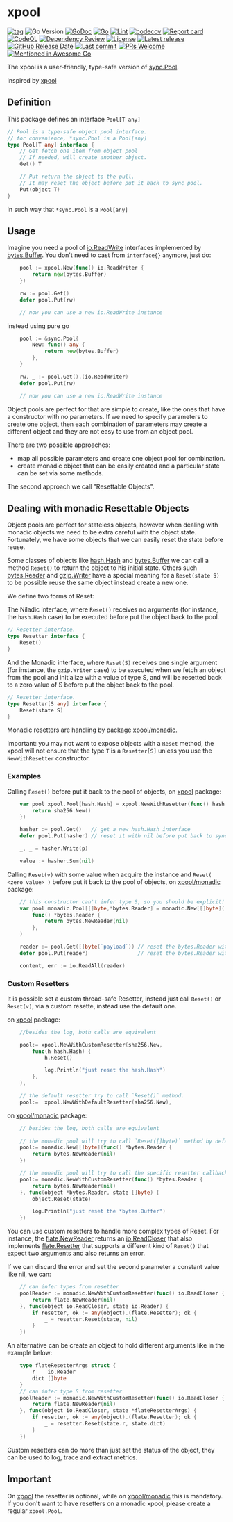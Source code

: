 # xpool

[![tag](https://img.shields.io/github/tag/peczenyj/xpool.svg)](https://github.com/peczenyj/xpool/releases)
![Go Version](https://img.shields.io/badge/Go-%3E%3D%201.18-%23007d9c)
[![GoDoc](https://pkg.go.dev/badge/github.com/peczenyj/xpool)](http://pkg.go.dev/github.com/peczenyj/xpool)
[![Go](https://github.com/peczenyj/xpool/actions/workflows/go.yml/badge.svg)](https://github.com/peczenyj/xpool/actions/workflows/go.yml)
[![Lint](https://github.com/peczenyj/xpool/actions/workflows/lint.yml/badge.svg)](https://github.com/peczenyj/xpool/actions/workflows/lint.yml)
[![codecov](https://codecov.io/gh/peczenyj/xpool/graph/badge.svg?token=9y6f3vGgpr)](https://codecov.io/gh/peczenyj/xpool)
[![Report card](https://goreportcard.com/badge/github.com/peczenyj/xpool)](https://goreportcard.com/report/github.com/peczenyj/xpool)
[![CodeQL](https://github.com/peczenyj/xpool/actions/workflows/github-code-scanning/codeql/badge.svg)](https://github.com/peczenyj/xpool/actions/workflows/github-code-scanning/codeql)
[![Dependency Review](https://github.com/peczenyj/xpool/actions/workflows/dependency-review.yml/badge.svg)](https://github.com/peczenyj/xpool/actions/workflows/dependency-review.yml)
[![License](https://img.shields.io/github/license/peczenyj/xpool)](./LICENSE)
[![Latest release](https://img.shields.io/github/release/peczenyj/xpool.svg)](https://github.com/peczenyj/xpool/releases/latest)
[![GitHub Release Date](https://img.shields.io/github/release-date/peczenyj/xpool.svg)](https://github.com/peczenyj/xpool/releases/latest)
[![Last commit](https://img.shields.io/github/last-commit/peczenyj/xpool.svg)](https://github.com/peczenyj/xpool/commit/HEAD)
[![PRs Welcome](https://img.shields.io/badge/PRs-welcome-brightgreen.svg)](https://github.com/peczenyj/xpool/blob/main/CONTRIBUTING.md#pull-request-process)
[![Mentioned in Awesome Go](https://awesome.re/mentioned-badge-flat.svg)](https://github.com/avelino/awesome-go#utilities)

The xpool is a user-friendly, type-safe version of [sync.Pool](https://pkg.go.dev/sync#Pool).

Inspired by [xpool](https://pkg.go.dev/go.unistack.org/micro/v3/util/xpool)

## Definition

This package defines an interface `Pool[T any]`

```go
// Pool is a type-safe object pool interface.
// for convenience, *sync.Pool is a Pool[any]
type Pool[T any] interface {
    // Get fetch one item from object pool
    // If needed, will create another object.
    Get() T

    // Put return the object to the pull.
    // It may reset the object before put it back to sync pool.
    Put(object T)
}
```

In such way that `*sync.Pool` is a `Pool[any]`

## Usage

Imagine you need a pool of [io.ReadWrite](https://pkg.go.dev/io#ReadWriter) interfaces implemented by [bytes.Buffer](https://pkg.go.dev/bytes#Buffer). You don't need to cast from `interface{}` `any`more, just do:

```go
    pool := xpool.New(func() io.ReadWriter {
        return new(bytes.Buffer)
    })

    rw := pool.Get()
    defer pool.Put(rw)

    // now you can use a new io.ReadWrite instance
```

instead using pure go

```go
    pool := &sync.Pool{
        New: func() any {
            return new(bytes.Buffer)
        },
    }

    rw, _ := pool.Get().(io.ReadWriter)
    defer pool.Put(rw)

    // now you can use a new io.ReadWrite instance
```

Object pools are perfect for that are simple to create, like the ones that have a constructor with no parameters. If we need to specify parameters to create one object, then each combination of parameters may create a different object and they are not easy to use from an object pool.

There are two possible approaches:

* map all possible parameters and create one object pool for combination.
* create monadic object that can be easily created and a particular state can be set via some methods.

The second approach we call "Resettable Objects".

## Dealing with monadic Resettable Objects

Object pools are perfect for stateless objects, however when dealing with monadic objects we need to be extra careful with the object state. Fortunately, we have some objects that we can easily reset the state before reuse.

Some classes of objects like [hash.Hash](https://pkg.go.dev/hash#Hash) and [bytes.Buffer](https://pkg.go.dev/bytes#Buffer) we can call a method `Reset()` to return the object to his initial state. Others such [bytes.Reader](https://pkg.go.dev/bytes#Reader) and [gzip.Writer](https://pkg.go.dev/compress/gzip#Writer) have a special meaning for a `Reset(state S)` to be possible reuse the same object instead create a new one.

We define two forms of Reset:

The Niladic interface, where `Reset()` receives no arguments (for instance, the `hash.Hash` case) to be executed before put the object back to the pool.

```go
// Resetter interface.
type Resetter interface {
    Reset()
}
```

And the Monadic interface, where `Reset(S)` receives one single argument (for instance, the `gzip.Writer` case) to be executed when we fetch an object from the pool and initialize with a value of type S, and will be resetted back to a zero value of S before put the object back to the pool.

```go
// Resetter interface.
type Resetter[S any] interface {
    Reset(state S)
}
```

Monadic resetters are handling by package [xpool/monadic](https://pkg.go.dev/github.com/peczenyj/xpool/monadic).

Important: you may not want to expose objects with a `Reset` method, the xpool will not ensure that the type `T` is a `Resetter[S]` unless you use the `NewWithResetter` constructor.

### Examples

Calling `Reset()` before put it back to the pool of objects, on [xpool](https://pkg.go.dev/github.com/peczenyj/xpool) package:

```go
    var pool xpool.Pool[hash.Hash] = xpool.NewWithResetter(func() hash.Hash {
        return sha256.New()
    })

    hasher := pool.Get()   // get a new hash.Hash interface
    defer pool.Put(hasher) // reset it with nil before put back to sync pool.

    _, _ = hasher.Write(p)

    value := hasher.Sum(nil)
```

Calling `Reset(v)` with some value when acquire the instance and `Reset( <zero value> )` before put it back to the pool of objects, on [xpool/monadic](https://pkg.go.dev/github.com/peczenyj/xpool/monadic) package:

```go
    // this constructor can't infer type S, so you should be explicit!
    var pool monadic.Pool[[]byte,*bytes.Reader] = monadic.New[[]byte](
        func() *bytes.Reader {
            return bytes.NewReader(nil)
        },
    )

    reader := pool.Get([]byte(`payload`)) // reset the bytes.Reader with payload
    defer pool.Put(reader)                // reset the bytes.Reader with nil

    content, err := io.ReadAll(reader)
```

### Custom Resetters

It is possible set a custom thread-safe Resetter, instead just call `Reset()` or `Reset(v)`, via a custom resette, instead use the default one.

on [xpool](https://pkg.go.dev/github.com/peczenyj/xpool) package:

```go
    //besides the log, both calls are equivalent

    pool:= xpool.NewWithCustomResetter(sha256.New, 
        func(h hash.Hash) {
            h.Reset()

            log.Println("just reset the hash.Hash")
        },
    ),

    // the default resetter try to call `Reset()` method.
    pool:=  xpool.NewWithDefaultResetter(sha256.New),
```

on [xpool/monadic](https://pkg.go.dev/github.com/peczenyj/xpool/monadic) package:

```go
    // besides the log, both calls are equivalent
    
    // the monadic pool will try to call `Reset([]byte)` method by default.
    pool:= monadic.New[[]byte](func() *bytes.Reader {
        return bytes.NewReader(nil)
    })

    // the monadic pool will try to call the specific resetter callback.
    pool:= monadic.NewWithCustomResetter(func() *bytes.Reader {
        return bytes.NewReader(nil)
    }, func(object *bytes.Reader, state []byte) {
        object.Reset(state)

        log.Println("just reset the *bytes.Buffer")
    })
```

You can use custom resetters to handle more complex types of Reset. For instance, the [flate.NewReader](https://pkg.go.dev/compress/flate#NewReader) returns an [io.ReadCloser](https://pkg.go.dev/io#ReadCloser) that also implements [flate.Resetter](https://pkg.go.dev/compress/flate#Resetter) that supports a different kind of `Reset()` that expect two arguments and also returns an error.

If we can discard the error and set the second parameter a constant value like nil, we can:

```go
    // can infer types from resetter
    poolReader := monadic.NewWithCustomResetter(func() io.ReadCloser {
        return flate.NewReader(nil)
    }, func(object io.ReadCloser, state io.Reader) {
        if resetter, ok := any(object).(flate.Resetter); ok {
            _ = resetter.Reset(state, nil)
        }
    })
```

An alternative can be create an object to hold different arguments like in the example below:

```go
    type flateResetterArgs struct {
        r    io.Reader
        dict []byte
    }
    // can infer type S from resetter
    poolReader := monadic.NewWithCustomResetter(func() io.ReadCloser {
        return flate.NewReader(nil)
    }, func(object io.ReadCloser, state *flateResetterArgs) {
        if resetter, ok := any(object).(flate.Resetter); ok {
            _ = resetter.Reset(state.r, state.dict)
        }
    })
```

Custom resetters can do more than just set the status of the object, they can be used to log, trace and extract metrics.

## Important

On [xpool](https://pkg.go.dev/github.com/peczenyj/xpool) the resetter is optional, while on [xpool/monadic](https://pkg.go.dev/github.com/peczenyj/xpool/monadic) this is mandatory. If you don't want to have resetters on a monadic xpool, please create a regular `xpool.Pool`.
